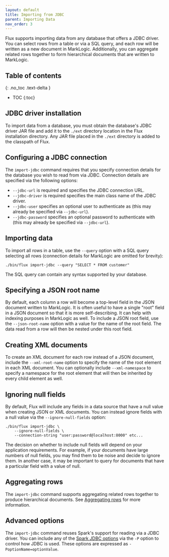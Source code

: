 ```yaml
---
layout: default
title: Importing from JDBC
parent: Importing Data
nav_order: 3
---
```


Flux supports importing data from any database that offers a JDBC driver. You can select rows from a table or via a 
SQL query, and each row will be written as a new document in MarkLogic. Additionally, you can aggregate related rows
together to form hierarchical documents that are written to MarkLogic. 

## Table of contents
{: .no_toc .text-delta }

- TOC
{:toc}

## JDBC driver installation

To import data from a database, you must obtain the database's JDBC driver JAR file and add it to the `./ext` directory
location in the Flux installation directory. Any JAR file placed in the `./ext` directory is added to the classpath of
Flux.

## Configuring a JDBC connection

The `import-jdbc` command requires that you specify connection details for the database you wish to read from via JDBC.
Connection details are specified via the following options:

- `--jdbc-url` is required and specifies the JDBC connection URL.
- `--jdbc-driver` is required specifies the main class name of the JDBC driver.
- `--jdbc-user` specifies an optional user to authenticate as (this may already be specified via `--jdbc-url`).
- `--jdbc-password` specifies an optional password to authenticate with (this may already be specified via `--jdbc-url`).

## Importing data

To import all rows in a table, use the `--query` option with a SQL query selecting all rows (connection details for 
MarkLogic are omitted for brevity):

    ./bin/flux import-jdbc --query "SELECT * FROM customer" 

The SQL query can contain any syntax supported by your database. 

## Specifying a JSON root name

By default, each column a row will become a top-level field in the JSON document written to
MarkLogic. It is often useful to have a single "root" field in a JSON document so that it is more self-describing. It
can help with indexing purposes in MarkLogic as well. To include a JSON root field, use the `--json-root-name` option with
a value for the name of the root field. The data read from a row will then be nested under this root field.

## Creating XML documents

To create an XML document for each row instead of a JSON document, include the `--xml-root-name`
option to specify the name of the root element in each XML document. You can optionally include `--xml-namespace` to
specify a namespace for the root element that will then be inherited by every child element as well.

## Ignoring null fields

By default, Flux will include any fields in a data source that have a null value 
when creating JSON or XML documents. You can instead ignore fields with a null value
via the `--ignore-null-fields` option:

```
./bin/flux import-jdbc \
    --ignore-null-fields \
    --connection-string "user:password@localhost:8000" etc...
```

The decision on whether to include null fields will depend on your application requirements. For example, if your
documents have large numbers of null fields, you may find them to be noise and decide to ignore them. In another case,
it may be important to query for documents that have a particular field with a value of null.

## Aggregating rows

The `import-jdbc` command supports aggregating related rows together to produce hierarchical documents. See
[Aggregating rows](aggregating-rows.md) for more information.

## Advanced options

The `import-jdbc` command reuses Spark's support for reading via a JDBC driver. You can include any of
the [Spark JDBC options](https://spark.apache.org/docs/latest/sql-data-sources-jdbc.html) via the `-P` option
to control how JDBC is used. These options are expressed as `-PoptionName=optionValue`.
